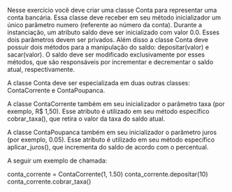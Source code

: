 Nesse exercício você deve criar uma classe Conta para representar uma conta bancária. Essa classe deve receber em seu método inicializador um único parâmetro numero (referente ao número da conta). Durante a instanciação, um atributo saldo deve ser inicializado com valor 0.0. Esses dois parâmetros devem ser privados. Além disso a classe Conta deve possuir dois métodos para a manipulação do saldo: depositar(valor) e sacar(valor). O saldo deve ser modificado exclusivamente por esses métodos, que são responsáveis por incrementar e decrementar o saldo atual, respectivamente.

A classe Conta deve ser especializada em duas outras classes: ContaCorrente e ContaPoupanca.

A classe ContaCorrente também em seu inicializador o parâmetro taxa (por exemplo, R$ 1,50). Esse atributo é utilizado em seu método específico cobrar_taxa(), que retira o valor da taxa do saldo atual.

A classe ContaPoupanca também em seu inicializador o parâmetro juros (por exemplo, 0.05). Esse atributo é utilizado em seu método específico aplicar_juros(), que incrementa do saldo de acordo com o percentual.

A seguir um exemplo de chamada:

conta_corrente = ContaCorrente(1, 1.50)
conta_corrente.depositar(10)
conta_corrente.cobrar_taxa()
